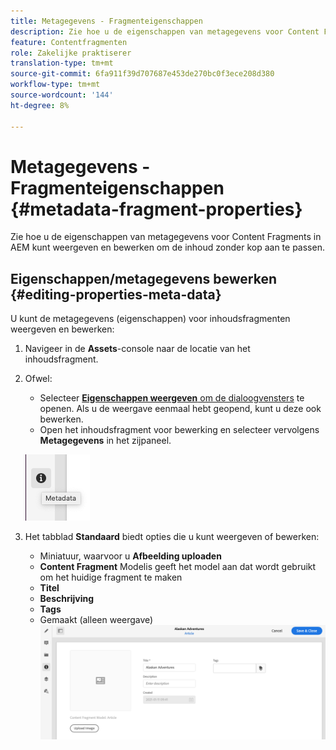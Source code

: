 ```yaml
---
title: Metagegevens - Fragmenteigenschappen
description: Zie hoe u de eigenschappen van metagegevens voor Content Fragments in AEM kunt weergeven en bewerken om de inhoud zonder kop aan te passen.
feature: Contentfragmenten
role: Zakelijke praktiserer
translation-type: tm+mt
source-git-commit: 6fa911f39d707687e453de270bc0f3ece208d380
workflow-type: tm+mt
source-wordcount: '144'
ht-degree: 8%

---
```



# Metagegevens - Fragmenteigenschappen {#metadata-fragment-properties}

Zie hoe u de eigenschappen van metagegevens voor Content Fragments in AEM kunt weergeven en bewerken om de inhoud zonder kop aan te passen.

## Eigenschappen/metagegevens bewerken {#editing-properties-meta-data}

U kunt de metagegevens (eigenschappen) voor inhoudsfragmenten weergeven en bewerken:

1. Navigeer in de **Assets**-console naar de locatie van het inhoudsfragment.
2. Ofwel:

   * Selecteer [**Eigenschappen weergeven** om de dialoogvensters](/help/assets/manage-digital-assets.md#editing-properties) te openen. Als u de weergave eenmaal hebt geopend, kunt u deze ook bewerken.
   * Open het inhoudsfragment voor bewerking en selecteer vervolgens **Metagegevens** in het zijpaneel.

   ![metadata](assets/cfm-metadata-01.png)

3. Het tabblad **Standaard** biedt opties die u kunt weergeven of bewerken:

   * Miniatuur, waarvoor u **Afbeelding uploaden**
   * **Content Fragment** Modelis geeft het model aan dat wordt gebruikt om het huidige fragment te maken
   * **Titel**
   * **Beschrijving**
   * **Tags**
   * Gemaakt (alleen weergave)
   ![metagegevens](assets/cfm-metadata-02.png)
